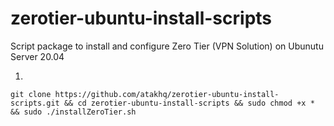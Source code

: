 # zerotier-ubuntu-install-scripts
Script package to install and configure Zero Tier (VPN Solution) on Ubunutu Server 20.04


1.

`git clone https://github.com/atakhq/zerotier-ubuntu-install-scripts.git && cd zerotier-ubuntu-install-scripts && sudo chmod +x * && sudo ./installZeroTier.sh`
